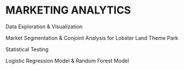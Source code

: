 # MARKETING ANALYTICS 

Data Exploration & Visualization 

Market Segmentation & Conjoint Analysis for Lobster Land Theme Park

Statistical Testing

Logistic Regression Model & Random Forest Model
